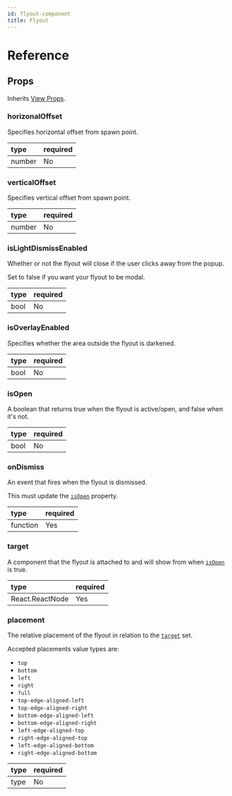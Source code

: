 ```yaml
---
id: flyout-component
title: Flyout
---
```


# Reference

## Props

Inherits [View Props](https://reactnative.dev/docs/view#props).

### horizonalOffset

Specifies horizontal offset from spawn point.

| type | required |
|:--|:--|
| number | No |

### verticalOffset

Specifies vertical offset from spawn point.

| type | required |
|:--|:--|
| number | No |

### isLightDismissEnabled

Whether or not the flyout will close if the user clicks away from the popup.

Set to false if you want your flyout to be modal.

| type | required |
|:--|:--|
| bool | No |

### isOverlayEnabled

Specifies whether the area outside the flyout is darkened.

| type | required |
|:--|:--|
| bool | No |

### isOpen

A boolean that returns true when the flyout is active/open, and false when it's not.

| type | required |
|:--|:--|
| bool | No |

### onDismiss

An event that fires when the flyout is dismissed.

This must update the [`isOpen`](#isopen) property.

| type | required |
|:--|:--|
| function | Yes |

### target

A component that the flyout is attached to and will show from when [`isOpen`](#isopen) is true.

| type | required |
|:--|:--|
| React.ReactNode | Yes |

### placement

The relative placement of the flyout in relation to the [`target`](#target) set.

Accepted placements value types are:

- `top`
- `bottom`
 - `left`
 - `right`
 - `full`
 - `top-edge-aligned-left`
 - `top-edge-aligned-right`
 - `bottom-edge-aligned-left`
 - `bottom-edge-aligned-right`
 - `left-edge-aligned-top`
 - `right-edge-aligned-top`
 - `left-edge-aligned-bottom`
 - `right-edge-aligned-bottom`

| type | required |
|:--|:--|
| type | No |
